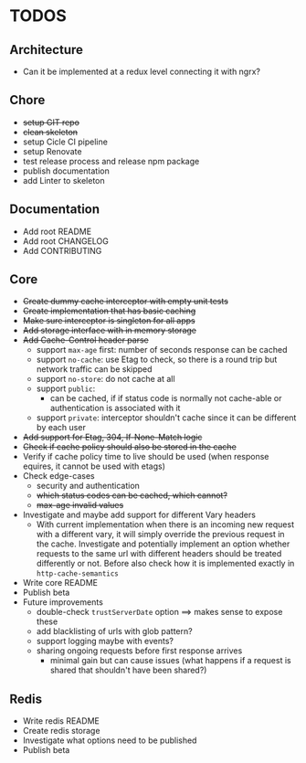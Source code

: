 # TODOS

## Architecture
* Can it be implemented at a redux level connecting it with ngrx?

## Chore
* ~~setup GIT repo~~
* ~~clean skeleton~~
* setup Cicle CI pipeline
* setup Renovate
* test release process and release npm package
* publish documentation
* add Linter to skeleton

## Documentation
* Add root README
* Add root CHANGELOG
* Add CONTRIBUTING

## Core
* ~~Create dummy cache interceptor with empty unit tests~~
* ~~Create implementation that has basic caching~~
* ~~Make sure interceptor is singleton for all apps~~
* ~~Add storage interface with in memory storage~~
* ~~Add Cache-Control header parse~~
    * support `max-age` first: number of seconds response can be cached
    * support `no-cache`: use Etag to check, so there is a round trip but network traffic can be skipped
    * support `no-store`: do not cache at all
    * support `public`:
         * can be cached, if if status code is normally not cache-able or authentication is associated with it
    * support `private`: interceptor shouldn't cache since it can be different by each user
* ~~Add support for Etag, 304, If-None-Match logic~~
* ~~Check if cache policy should also be stored in the cache~~
* Verify if cache policy time to live should be used (when response equires, it cannot be used with etags)
* Check edge-cases
    * security and authentication
    * ~~which status codes can be cached, which cannot?~~
    * ~~max-age invalid values~~
* Investigate and maybe add support for different Vary headers
    * With current implementation when there is an incoming new request with a different vary, it will simply override the previous request in the cache. Investigate and potentially implement an option whether requests to the same url with different headers should be treated differently or not. Before also check how it is implemented exactly in `http-cache-semantics` 
* Write core README
* Publish beta
* Future improvements
    * double-check `trustServerDate` option ==> makes sense to expose these
    * add blacklisting of urls with glob pattern?
    * support logging maybe with events?
    * sharing ongoing requests before first response arrives
        * minimal gain but can cause issues (what happens if a request is shared that shouldn't have been shared?)

## Redis
* Write redis README
* Create redis storage
* Investigate what options need to be published
* Publish beta